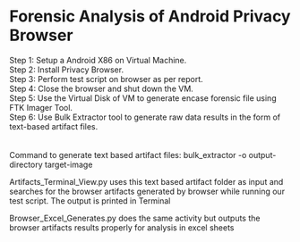 # Forensic Analysis of Android Privacy Browser

Step 1: Setup a Android X86 on Virtual Machine.<br>
Step 2: Install Privacy Browser.<br>
Step 3: Perform test script on browser as per report.<br>
Step 4: Close the browser and shut down the VM.<br>
Step 5: Use the Virtual Disk of VM to generate encase forensic file using FTK Imager Tool.<br>
Step 6: Use Bulk Extractor tool to generate raw data results in the form of text-based artifact files.<br>
<br>
<br>
Command to generate text based artifact files:
bulk_extractor -o output-directory target-image <br>


Artifacts_Terminal_View.py uses this text based artifact folder as input and searches for the browser artifacts generated by browser while running our test script. The output is printed in Terminal<br>

Browser_Excel_Generates.py does the same activity but outputs the browser artifacts results properly for analysis in excel sheets

